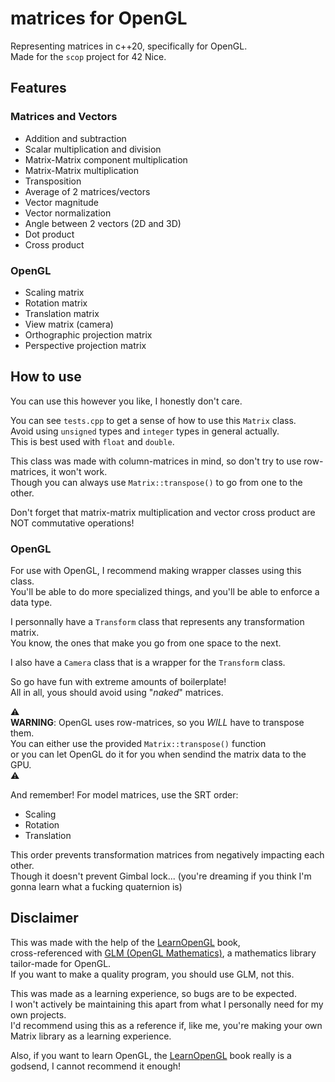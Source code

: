 # matrices for OpenGL

Representing matrices in c++20, specifically for OpenGL.  
Made for the `scop` project for 42 Nice.

## Features
### Matrices and Vectors
- Addition and subtraction
- Scalar multiplication and division
- Matrix-Matrix component multiplication
- Matrix-Matrix multiplication
- Transposition
- Average of 2 matrices/vectors
- Vector magnitude
- Vector normalization
- Angle between 2 vectors (2D and 3D)
- Dot product
- Cross product
### OpenGL
- Scaling matrix
- Rotation matrix
- Translation matrix
- View matrix (camera)
- Orthographic projection matrix
- Perspective projection matrix

## How to use

You can use this however you like, I honestly don't care.  

You can see `tests.cpp` to get a sense of how to use this `Matrix` class.  
Avoid using `unsigned` types and `integer` types in general actually.  
This is best used with `float` and `double`.

This class was made with column-matrices in mind, so don't try to use row-matrices, it won't work.  
Though you can always use `Matrix::transpose()` to go from one to the other.  

Don't forget that matrix-matrix multiplication and vector cross product are NOT commutative operations!

### OpenGL

For use with OpenGL, I recommend making wrapper classes using this class.  
You'll be able to do more specialized things, and you'll be able to enforce a data type.  
  
I personnally have a `Transform` class that represents any transformation matrix.  
You know, the ones that make you go from one space to the next.  
  
I also have a `Camera` class that is a wrapper for the `Transform` class.  
  
So go have fun with extreme amounts of boilerplate!  
All in all, yous should avoid using "*naked*" matrices.  

⚠️  
**WARNING**: OpenGL uses row-matrices, so you *WILL* have to transpose them.  
You can either use the provided `Matrix::transpose()` function  
or you can let OpenGL do it for you when sendind the matrix data to the GPU.  
⚠️  

And remember! For model matrices, use the SRT order:
- Scaling
- Rotation
- Translation

This order prevents transformation matrices from negatively impacting each other.  
Though it doesn't prevent Gimbal lock... (you're dreaming if you think I'm gonna learn what a fucking quaternion is)

## Disclaimer

This was made with the help of the [LearnOpenGL](https://learnopengl.com/) book,  
cross-referenced with [GLM (OpenGL Mathematics)](https://github.com/g-truc/glm), a mathematics library tailor-made for OpenGL.  
If you want to make a quality program, you should use GLM, not this.

This was made as a learning experience, so bugs are to be expected.  
I won't actively be maintaining this apart from what I personally need for my own projects.  
I'd recommend using this as a reference if, like me, you're making your own Matrix library as a learning experience.

Also, if you want to learn OpenGL, the [LearnOpenGL](https://learnopengl.com/) book really is a godsend, I cannot recommend it enough!
